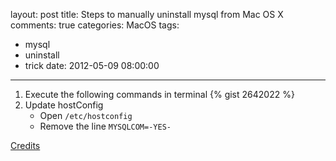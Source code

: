 layout: post
title: Steps to manually uninstall mysql from Mac OS X
comments: true
categories: MacOS
tags:
  - mysql
  - uninstall
  - trick
date: 2012-05-09 08:00:00
---
1. Execute the following commands in terminal
	{% gist 2642022 %}
2. Update hostConfig
	* Open `/etc/hostconfig` 
	* Remove the line `MYSQLCOM=-YES-`

[Credits](https://steveno.wordpress.com/2009/03/26/uninstall-mysql-on-mac-os-x/)
